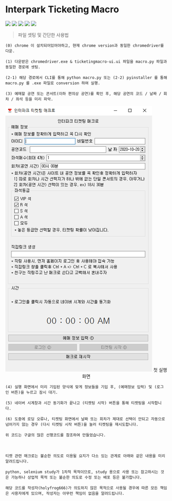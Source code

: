 # Interpark Ticketing Macro

<div>
    <img src="https://img.shields.io/badge/python-3-brightgreen"> <img src="https://img.shields.io/badge/webdriver-selenium-brightgreen"> <img src="https://img.shields.io/badge/BeautifulSoup-bs4-brightgreen"> <img src="https://img.shields.io/badge/PyQt-PyQt5-brightgreen"> <img src="https://img.shields.io/badge/chromedriver-ver.86-brightgreen">
</div>

> 파일 셋팅 및 간단한 사용법

    (0) chrome 이 설치되어있어야하고, 현재 chrome version과 동일한 chromedriver를 다운.

    (1) 다운받은 chromedriver.exe & ticketingmacro-ui.ui 파일을 macro.py 파일과 동일한 경로에 셋팅.

    (2-1) 해당 경로에서 CLI를 통해 python macro.py 또는 (2-2) pyinstaller 를 통해 macro.py 를 .exe 파일로 conversion 하여 실행.

    (3) 예매할 공연 또는 콘서트(이하 편의상 공연)를 확인 후, 해당 공연의 코드 / 날짜 / 회차 / 좌석 등을 미리 파악.

<p align="center">
    <img src="https://github.com/holyfrog666/ticketing/blob/master/tm_manual.PNG">
    첫 실행 화면
</p>

    (4) 실행 화면에서 미리 기입된 양식에 맞게 정보들을 기입 후, (예매정보 입력) 및 (로그인 버튼)을 누르고 잠시 대기.

    (5) 네이버 시계창과 시간 동기화가 끝나고 (티켓팅 시작) 버튼을 통해 티켓팅을 시작합니다.

    (6) 도중에 로딩 오류나, 티켓팅 화면에서 날짜 또는 회차가 제대로 선택이 안되고 자동으로 넘어가지 않는 경우 (다시 티켓팅 시작 버튼)을 눌러 티켓팅을 재시도합니다.

    위 코드는 구글의 많은 선행코드를 참조하여 만들었습니다.



    티켓 관련 매크로는 불순한 의도로 이용될 요지가 다소 있는 관계로 아래와 같은 내용을 미리 알려드립니다.

    python, selenium study가 1차적 목적이므로, study 용으로 사용 또는 참고하시는 것은 가능하나 상업적 목적 또는 불순한 의도로 수정 또는 배포 등은 불가합니다.

    해당 코드를 작성자(holyfrog666)가 의도하지 않은 목적으로 사용될 경우에 따른 모든 책임은 사용자에게 있으며, 작성자는 아무런 책임이 없음을 알려드립니다.
